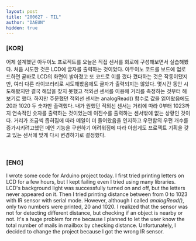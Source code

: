 ```yaml
---
layout: post
title: "200627 - TIL"
author: "DAEUN"
hidden: true
---
```


### [KOR]
어제 설계했던 아두이노 프로젝트를 오늘은 직접 센서를 회로에 구성해보면서 실습해봤다. 처음 시도한 것은 LCD에 글자를 출력하는 것이었다. 아두이노 코드를 보드에 업로드하면 곧바로 LCD의 화면이 밝아졌고 또 코드로 이를 껐다 켰다하는 것은 작동이됐지만, 여러 다른 라이브러리로 시도해봤음에도 글자가 출력되지는 않았다. 몇시간 동안 시도해봤지만 결국 해답을 찾지 못했고 적외선 센서를 이용해 거리를 측정하는 것부터 해보기로 했다. 하지만 주문했던 적외선 센서는 analogRead() 함수로 값을 읽어왔음에도 20과 1020 두 숫자만 출력했다. 내가 원했던 적외선 센서는 거리에 따라 0부터 1023까지 연속적인 숫자를 출력하는 것이었는데 이진수를 출력하는 센서밖에 없는 상황인 것이다. 거리가 조금씩 좁혀짐에 따라 메일이 더 들어왔음을 인지하고 우편함의 우편 개수를 증가시키려고했던 메인 기능을 구현하기 어려워짐에 따라 아쉽게도 프로젝트 기획을 갖고 있는 센서에 맞게 다시 변경하기로 결정했다.
<br><br><br>
### [ENG]
I wrote some code for Arduino project today. I first tried printing letters on LCD for a few hours, but I kept failing even I tried using many libraries. LCD's background light was successfully turned on and off, but the letters never appeared on it. Then I tried printing distance between from 0 to 1023 with IR sensor with serial mode. However, although I called _analogRead()_, only two numbers were printed, 20 and 1020. I realized that the sensor was not for detecting different distance, but checking if an object is nearby or not. It's a huge problem for me because I planned to let the user know the total number of mails in mailbox by checking distance. Unfortunately, I decided to change the project because I got the wrong IR sensor.